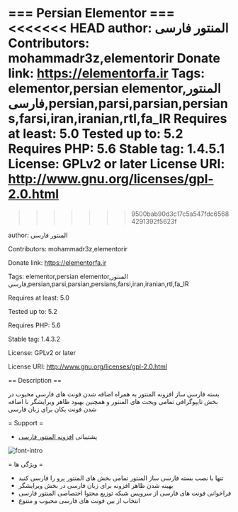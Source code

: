 === Persian Elementor ===
<<<<<<< HEAD
author: المنتور فارسی
Contributors: mohammadr3z,elementorir
Donate link: https://elementorfa.ir
Tags: elementor,persian elementor,المنتور فارسی,persian,parsi,parsian,persians,farsi,iran,iranian,rtl,fa_IR
Requires at least: 5.0
Tested up to: 5.2
Requires PHP: 5.6
Stable tag: 1.4.5.1
License: GPLv2 or later
License URI: http://www.gnu.org/licenses/gpl-2.0.html
=======
>>>>>>> 9500bab90d3c17c5a547fdc65684291392f5623f



author: المنتور فارسی

Contributors: mohammadr3z,elementorir

Donate link: https://elementorfa.ir

Tags: elementor,persian elementor,المنتور فارسی,persian,parsi,parsian,persians,farsi,iran,iranian,rtl,fa_IR

Requires at least: 5.0

Tested up to: 5.2

Requires PHP: 5.6

Stable tag: 1.4.3.2

License: GPLv2 or later

License URI: http://www.gnu.org/licenses/gpl-2.0.html

== Description ==

بسته فارسی ساز افزونه المنتور به همراه اضافه شدن فونت های فارسی محبوب در بخش تایپوگرافی تمامی ویجت های المنتور و همچنین بهبود ظاهر ویرایشگر با اضافه شدن فونت یکان برای زبان فارسی

= Support =

* پشتیبانی [افزونه المنتور فارسی](https://elementorfa.ir/)


![font-intro](https://user-images.githubusercontent.com/7595716/55623844-62394f00-57b9-11e9-8c83-5aa070718520.png)


= ویژگی ها =
* تنها با نصب بسته فارسی ساز المنتور تمامی بخش های المنتور پرو را فارسی کنید
* بهینه شدن ظاهر افزونه برای زبان فارسی در بخش ویرایشگر
* فراخوانی فونت های فارسی از سرویس شبکه توزیع محتوا اختصاصی المنتور فارسی
* انتخاب از بین فونت های فارسی محبوب و متنوع
